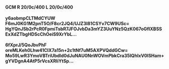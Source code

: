 #### GCM R 20/0c/400 L 20/0c/400
**y6aobmpCLTMdCYUW**<br/>**F6mJ0KG1M2pnT5O/F8cr2JQ4/UJZ3l81CSYv7CW9USc=**<br/>**HgYQnJSb2rPcR0FpmiTsbR7JFOJvbDa3mYZ3UuYNz5QzK067oGfIXBSSExXdZTbgHDScChOeiS9XrYbL...**<br/><br/>
**6fXprJ/5QoJbvPhF**<br/>**oreMLKeh0Lhw41CIX7a15n+2c1tNf7uM5AXPVQddGCw=**<br/>**Mo59LwR3YmoVBTriUbdld0dJuNAU0NnWOVmPbkCra35IQhlxV0lSHam+gYVDgnA4AtP5rVcsXRIiYtSp...**